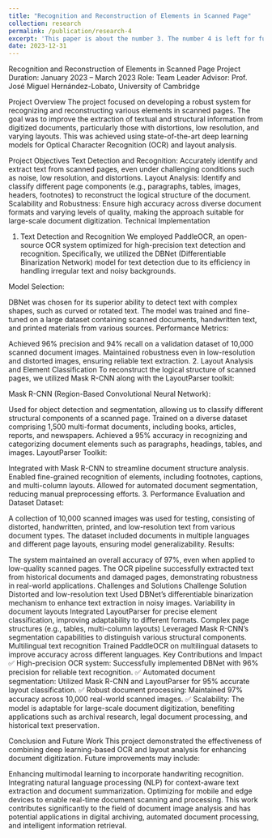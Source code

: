 ```yaml
---
title: "Recognition and Reconstruction of Elements in Scanned Page"
collection: research
permalink: /publication/research-4
excerpt: 'This paper is about the number 3. The number 4 is left for future work.'
date: 2023-12-31
---
```



Recognition and Reconstruction of Elements in Scanned Page
Project Duration: January 2023 – March 2023
Role: Team Leader
Advisor: Prof. José Miguel Hernández-Lobato, University of Cambridge

Project Overview
The project focused on developing a robust system for recognizing and reconstructing various elements in scanned pages. The goal was to improve the extraction of textual and structural information from digitized documents, particularly those with distortions, low resolution, and varying layouts. This was achieved using state-of-the-art deep learning models for Optical Character Recognition (OCR) and layout analysis.

Project Objectives
Text Detection and Recognition: Accurately identify and extract text from scanned pages, even under challenging conditions such as noise, low resolution, and distortions.
Layout Analysis: Identify and classify different page components (e.g., paragraphs, tables, images, headers, footnotes) to reconstruct the logical structure of the document.
Scalability and Robustness: Ensure high accuracy across diverse document formats and varying levels of quality, making the approach suitable for large-scale document digitization.
Technical Implementation
1. Text Detection and Recognition
We employed PaddleOCR, an open-source OCR system optimized for high-precision text detection and recognition. Specifically, we utilized the DBNet (Differentiable Binarization Network) model for text detection due to its efficiency in handling irregular text and noisy backgrounds.

Model Selection:

DBNet was chosen for its superior ability to detect text with complex shapes, such as curved or rotated text.
The model was trained and fine-tuned on a large dataset containing scanned documents, handwritten text, and printed materials from various sources.
Performance Metrics:

Achieved 96% precision and 94% recall on a validation dataset of 10,000 scanned document images.
Maintained robustness even in low-resolution and distorted images, ensuring reliable text extraction.
2. Layout Analysis and Element Classification
To reconstruct the logical structure of scanned pages, we utilized Mask R-CNN along with the LayoutParser toolkit:

Mask R-CNN (Region-Based Convolutional Neural Network):

Used for object detection and segmentation, allowing us to classify different structural components of a scanned page.
Trained on a diverse dataset comprising 1,500 multi-format documents, including books, articles, reports, and newspapers.
Achieved a 95% accuracy in recognizing and categorizing document elements such as paragraphs, headings, tables, and images.
LayoutParser Toolkit:

Integrated with Mask R-CNN to streamline document structure analysis.
Enabled fine-grained recognition of elements, including footnotes, captions, and multi-column layouts.
Allowed for automated document segmentation, reducing manual preprocessing efforts.
3. Performance Evaluation and Dataset
Dataset:

A collection of 10,000 scanned images was used for testing, consisting of distorted, handwritten, printed, and low-resolution text from various document types.
The dataset included documents in multiple languages and different page layouts, ensuring model generalizability.
Results:

The system maintained an overall accuracy of 97%, even when applied to low-quality scanned pages.
The OCR pipeline successfully extracted text from historical documents and damaged pages, demonstrating robustness in real-world applications.
Challenges and Solutions
Challenge	Solution
Distorted and low-resolution text	Used DBNet’s differentiable binarization mechanism to enhance text extraction in noisy images.
Variability in document layouts	Integrated LayoutParser for precise element classification, improving adaptability to different formats.
Complex page structures (e.g., tables, multi-column layouts)	Leveraged Mask R-CNN’s segmentation capabilities to distinguish various structural components.
Multilingual text recognition	Trained PaddleOCR on multilingual datasets to improve accuracy across different languages.
Key Contributions and Impact
✅ High-precision OCR system: Successfully implemented DBNet with 96% precision for reliable text recognition.
✅ Automated document segmentation: Utilized Mask R-CNN and LayoutParser for 95% accurate layout classification.
✅ Robust document processing: Maintained 97% accuracy across 10,000 real-world scanned images.
✅ Scalability: The model is adaptable for large-scale document digitization, benefiting applications such as archival research, legal document processing, and historical text preservation.

Conclusion and Future Work
This project demonstrated the effectiveness of combining deep learning-based OCR and layout analysis for enhancing document digitization. Future improvements may include:

Enhancing multimodal learning to incorporate handwriting recognition.
Integrating natural language processing (NLP) for context-aware text extraction and document summarization.
Optimizing for mobile and edge devices to enable real-time document scanning and processing.
This work contributes significantly to the field of document image analysis and has potential applications in digital archiving, automated document processing, and intelligent information retrieval.
